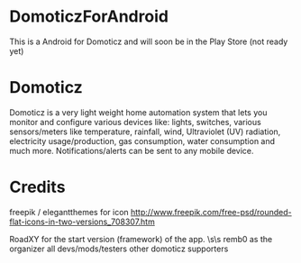 # DomoticzForAndroid
This is a Android for Domoticz and will soon be in the Play Store (not ready yet)


# Domoticz
Domoticz is a very light weight home automation system that lets you monitor and configure various devices like: lights, switches, various sensors/meters like temperature, rainfall, wind, Ultraviolet (UV) radiation, electricity usage/production, gas consumption, water consumption and much more. Notifications/alerts can be sent to any mobile device.


# Credits
freepik / elegantthemes for icon
http://www.freepik.com/free-psd/rounded-flat-icons-in-two-versions_708307.htm

RoadXY for the start version (framework) of the app. \s\s
remb0 as the organizer all devs/mods/testers other domoticz supporters



